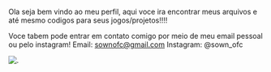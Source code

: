 Ola seja bem vindo ao meu perfil, aqui voce ira encontrar meus arquivos e até mesmo codigos para seus jogos/projetos!!!!

Voce tabem pode entrar em contato comigo por meio de meu email pessoal ou pelo instagram!
Email: sownofc@gmail.com
Instagram: @sown_ofc

![.](https://tenor.com/bxuUA.gif)
